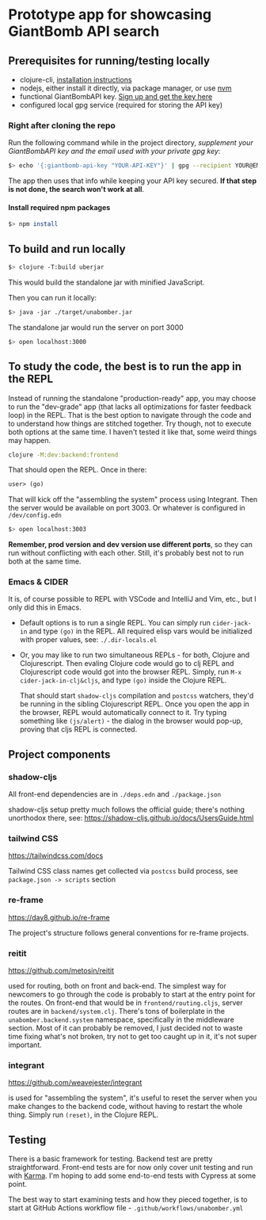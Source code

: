 # Prototype app for showcasing GiantBomb API search

## Prerequisites for running/testing locally

- clojure-cli, [installation instructions](https://clojure.org/guides/install_clojure)
- nodejs, either install it directly, via package manager, or use [nvm](https://github.com/nvm-sh/nvm)
- functional GiantBombAPI key. [Sign up and get the key here](https://www.giantbomb.com/api/)
- configured local gpg service (required for storing the API key)

### Right after cloning the repo

Run the following command while in the project directory, *supplement your GiantBombAPI key and the email used with your private gpg key*:

```bash
$> echo '{:giantbomb-api-key "YOUR-API-KEY"}' | gpg --recipient YOUR@EMAIL.COM --output ./resources/creds.gpg --encrypt
```

The app then uses that info while keeping your API key secured. **If that step is not done, the search won't work at all**.

#### Install required npm packages

```bash
$> npm install
```

## To build and run locally

```bash
$> clojure -T:build uberjar
```

This would build the standalone jar with minified JavaScript.

Then you can run it locally:

```bash
$> java -jar ./target/unabomber.jar 
```

The standalone jar would run the server on port 3000

```bash
$> open localhost:3000
```

## To study the code, the best is to run the app in the REPL

Instead of running the standalone "production-ready" app, you may choose to run the "dev-grade" app (that lacks all optimizations for faster feedback loop) in the REPL. That is the best option to navigate through the code and to understand how things are stitched together. Try though, not to execute both options at the same time. I haven't tested it like that, some weird things may happen.

```bash
clojure -M:dev:backend:frontend 
```

That should open the REPL. Once in there:

```clojure
user> (go)
```

That will kick off the "assembling the system" process using Integrant. Then the server would be available on port 3003. Or whatever is configured in `/dev/config.edn`

```bash
$> open localhost:3003
```

**Remember, prod version and dev version use different ports**, so they can run without conflicting with each other. Still, it's probably best not to run both at the same time.

### Emacs & CIDER 

It is, of course possible to REPL with VSCode and IntelliJ and Vim, etc., but I only did this in Emacs.

- Default options is to run a single REPL. You can simply run `cider-jack-in` and type `(go)` in the REPL. All required elisp vars would be initialized with proper values, see: `./.dir-locals.el`

- Or, you may like to run two simultaneous REPLs - for both, Clojure and Clojurescript. Then evaling Clojure code would go to clj REPL and Clojurescript code would got into the browser REPL. Simply, run `M-x cider-jack-in-clj&cljs`, and type `(go)` inside the Clojure REPL.

  That should start `shadow-cljs` compilation and `postcss` watchers, they'd be running in the sibling Clojurescript REPL. Once you open the app in the browser, REPL would automatically connect to it. Try typing something like `(js/alert)` - the dialog in the browser would pop-up, proving that cljs REPL is connected.

## Project components

### shadow-cljs
All front-end dependencies are in `./deps.edn` and `./package.json`

shadow-cljs setup pretty much follows the official guide; there's nothing unorthodox there, see: https://shadow-cljs.github.io/docs/UsersGuide.html

### tailwind CSS
https://tailwindcss.com/docs

Tailwind CSS class names get collected via `postcss` build process, see `package.json -> scripts` section

### re-frame
https://day8.github.io/re-frame

The project's structure follows general conventions for re-frame projects. 

### reitit
https://github.com/metosin/reitit

used for routing, both on front and back-end. The simplest way for newcomers to go through the code is probably to start at the entry point for the routes. On front-end that would be in `frontend/routing.cljs`, server routes are in `backend/system.clj`. There's tons of boilerplate in the `unabomber.backend.system` namespace, specifically in the middleware section. Most of it can probably be removed, I just decided not to waste time fixing what's not broken, try not to get too caught up in it, it's not super important. 

### integrant
https://github.com/weavejester/integrant

is used for "assembling the system", it's useful to reset the server when you make changes to the backend code, without having to restart the whole thing. Simply run `(reset)`, in the Clojure REPL.

## Testing

There is a basic framework for testing. Backend test are pretty straightforward. Front-end tests are for now only cover unit testing and run with [Karma](https://karma-runner.github.io/latest/index.html). I'm hoping to add some end-to-end tests with Cypress at some point. 

The best way to start examining tests and how they pieced together, is to start at GitHub Actions workflow file - `.github/workflows/unabomber.yml`
